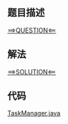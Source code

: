 ## 题目描述

[==>QUESTION<==](https://leetcode.cn/problems/design-task-manager/)

## 解法

[==>SOLUTION<==](https://leetcode.cn/problems/design-task-manager/solutions/3775224/she-ji-ren-wu-guan-li-qi-by-leetcode-sol-wibx/)

## 代码

[TaskManager.java](https://github.com/Marshal7cc/leetcode-java/blob/master/src/queue/TaskManager.java)

